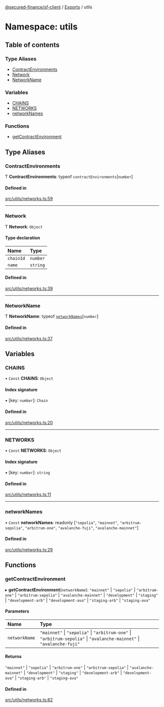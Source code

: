 [@secured-finance/sf-client](../README.md) / [Exports](../modules.md) / utils

# Namespace: utils

## Table of contents

### Type Aliases

- [ContractEnvironments](utils.md#contractenvironments)
- [Network](utils.md#network)
- [NetworkName](utils.md#networkname)

### Variables

- [CHAINS](utils.md#chains)
- [NETWORKS](utils.md#networks)
- [networkNames](utils.md#networknames)

### Functions

- [getContractEnvironment](utils.md#getcontractenvironment)

## Type Aliases

### ContractEnvironments

Ƭ **ContractEnvironments**: typeof `contractEnvironments`[`number`]

#### Defined in

[src/utils/networks.ts:59](https://github.com/Secured-Finance/sf-sdk/blob/52126c3/packages/sf-client/src/utils/networks.ts#L59)

___

### Network

Ƭ **Network**: `Object`

#### Type declaration

| Name | Type |
| :------ | :------ |
| `chainId` | `number` |
| `name` | `string` |

#### Defined in

[src/utils/networks.ts:39](https://github.com/Secured-Finance/sf-sdk/blob/52126c3/packages/sf-client/src/utils/networks.ts#L39)

___

### NetworkName

Ƭ **NetworkName**: typeof [`networkNames`](utils.md#networknames)[`number`]

#### Defined in

[src/utils/networks.ts:37](https://github.com/Secured-Finance/sf-sdk/blob/52126c3/packages/sf-client/src/utils/networks.ts#L37)

## Variables

### CHAINS

• `Const` **CHAINS**: `Object`

#### Index signature

▪ [key: `number`]: `Chain`

#### Defined in

[src/utils/networks.ts:20](https://github.com/Secured-Finance/sf-sdk/blob/52126c3/packages/sf-client/src/utils/networks.ts#L20)

___

### NETWORKS

• `Const` **NETWORKS**: `Object`

#### Index signature

▪ [key: `number`]: `string`

#### Defined in

[src/utils/networks.ts:11](https://github.com/Secured-Finance/sf-sdk/blob/52126c3/packages/sf-client/src/utils/networks.ts#L11)

___

### networkNames

• `Const` **networkNames**: readonly [``"sepolia"``, ``"mainnet"``, ``"arbitrum-sepolia"``, ``"arbitrum-one"``, ``"avalanche-fuji"``, ``"avalanche-mainnet"``]

#### Defined in

[src/utils/networks.ts:29](https://github.com/Secured-Finance/sf-sdk/blob/52126c3/packages/sf-client/src/utils/networks.ts#L29)

## Functions

### getContractEnvironment

▸ **getContractEnvironment**(`networkName`): ``"mainnet"`` \| ``"sepolia"`` \| ``"arbitrum-one"`` \| ``"arbitrum-sepolia"`` \| ``"avalanche-mainnet"`` \| ``"development"`` \| ``"staging"`` \| ``"development-arb"`` \| ``"development-ava"`` \| ``"staging-arb"`` \| ``"staging-ava"``

#### Parameters

| Name | Type |
| :------ | :------ |
| `networkName` | ``"mainnet"`` \| ``"sepolia"`` \| ``"arbitrum-one"`` \| ``"arbitrum-sepolia"`` \| ``"avalanche-mainnet"`` \| ``"avalanche-fuji"`` |

#### Returns

``"mainnet"`` \| ``"sepolia"`` \| ``"arbitrum-one"`` \| ``"arbitrum-sepolia"`` \| ``"avalanche-mainnet"`` \| ``"development"`` \| ``"staging"`` \| ``"development-arb"`` \| ``"development-ava"`` \| ``"staging-arb"`` \| ``"staging-ava"``

#### Defined in

[src/utils/networks.ts:82](https://github.com/Secured-Finance/sf-sdk/blob/52126c3/packages/sf-client/src/utils/networks.ts#L82)
